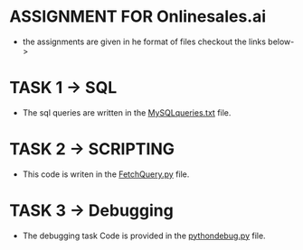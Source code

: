 # ASSIGNMENT FOR Onlinesales.ai 
 - the assignments are given in he format of files checkout the links below->

# TASK 1 -> SQL
  - The sql queries are written in the [MySQLqueries.txt](https://github.com/Somesh5723/onlinesalesCode/blob/main/MYSQLqueries.txt) file.

# TASK 2 -> SCRIPTING 
   - This code is writen in the [FetchQuery.py](https://github.com/Somesh5723/onlinesalesCode/blob/main/FetchQuery.py) file.

# TASK 3 -> Debugging
   - The debugging task Code is provided in the [pythondebug.py](https://github.com/Somesh5723/onlinesalesCode/blob/main/pythondebug.py) file.
